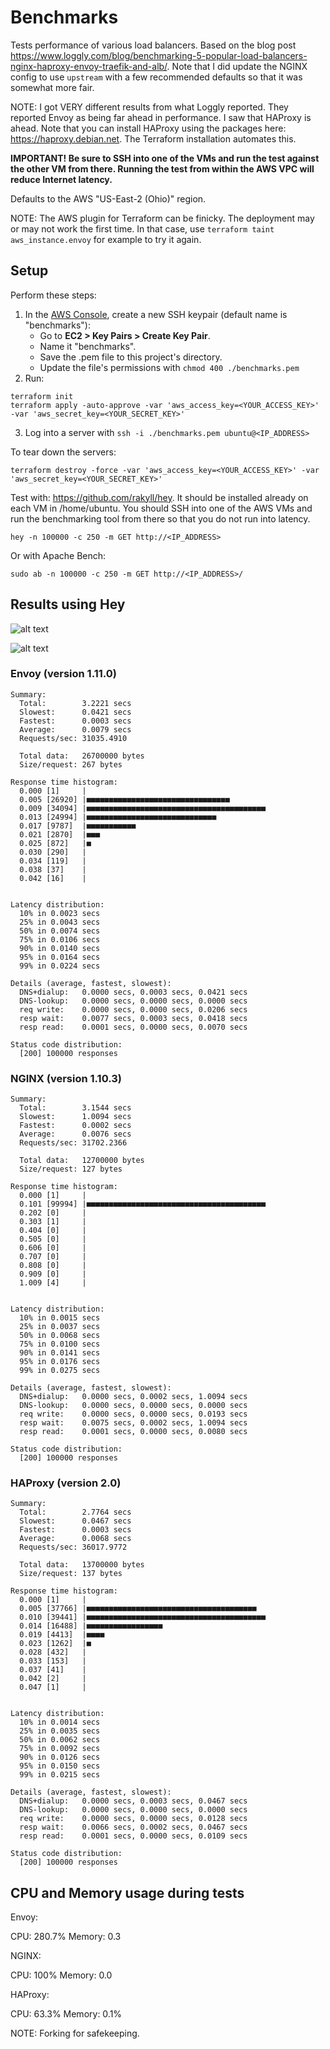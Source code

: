 # Benchmarks

Tests performance of various load balancers. Based on the blog post https://www.loggly.com/blog/benchmarking-5-popular-load-balancers-nginx-haproxy-envoy-traefik-and-alb/. Note that I did update the NGINX config to use `upstream` with a few recommended defaults so that it was somewhat more fair.

NOTE: I got VERY different results from what Loggly reported. They reported Envoy as being far ahead in performance. I saw that
HAProxy is ahead. Note that you can install HAProxy using the packages here: https://haproxy.debian.net. The Terraform installation automates this.

**IMPORTANT! Be sure to SSH into one of the VMs and run the test against the other VM from there. Running the test from within the AWS VPC will reduce Internet latency.**

Defaults to the AWS "US-East-2 (Ohio)" region.

NOTE: The AWS plugin for Terraform can be finicky. The deployment may or may not work the first time. In that case, 
use `terraform taint aws_instance.envoy` for example to try it again.

## Setup

Perform these steps:

1. In the [AWS Console](https://console.aws.amazon.com), create a new SSH keypair (default name is "benchmarks"):
    * Go to __EC2 > Key Pairs > Create Key Pair__.
    * Name it "benchmarks".
    * Save the .pem file to this project's directory.
    * Update the file's permissions with `chmod 400 ./benchmarks.pem`
2. Run:
```
terraform init
terraform apply -auto-approve -var 'aws_access_key=<YOUR_ACCESS_KEY>' -var 'aws_secret_key=<YOUR_SECRET_KEY>'
```
3. Log into a server with `ssh -i ./benchmarks.pem ubuntu@<IP_ADDRESS>`

To tear down the servers:

```
terraform destroy -force -var 'aws_access_key=<YOUR_ACCESS_KEY>' -var 'aws_secret_key=<YOUR_SECRET_KEY>'
```

Test with: https://github.com/rakyll/hey. It should be installed already on each VM in /home/ubuntu. You should SSH into one of the AWS VMs and run the benchmarking tool from there so that you do not run into latency.

```
hey -n 100000 -c 250 -m GET http://<IP_ADDRESS>
```

Or with Apache Bench:

```
sudo ab -n 100000 -c 250 -m GET http://<IP_ADDRESS>/
```

## Results using Hey

![alt text](images/req_sec.png "Requests per second")

![alt text](images/latency.png "Latency")

### Envoy (version 1.11.0)

```
Summary:
  Total:        3.2221 secs
  Slowest:      0.0421 secs
  Fastest:      0.0003 secs
  Average:      0.0079 secs
  Requests/sec: 31035.4910
  
  Total data:   26700000 bytes
  Size/request: 267 bytes

Response time histogram:
  0.000 [1]     |
  0.005 [26920] |■■■■■■■■■■■■■■■■■■■■■■■■■■■■■■■■
  0.009 [34094] |■■■■■■■■■■■■■■■■■■■■■■■■■■■■■■■■■■■■■■■■
  0.013 [24994] |■■■■■■■■■■■■■■■■■■■■■■■■■■■■■
  0.017 [9787]  |■■■■■■■■■■■
  0.021 [2870]  |■■■
  0.025 [872]   |■
  0.030 [290]   |
  0.034 [119]   |
  0.038 [37]    |
  0.042 [16]    |


Latency distribution:
  10% in 0.0023 secs
  25% in 0.0043 secs
  50% in 0.0074 secs
  75% in 0.0106 secs
  90% in 0.0140 secs
  95% in 0.0164 secs
  99% in 0.0224 secs

Details (average, fastest, slowest):
  DNS+dialup:   0.0000 secs, 0.0003 secs, 0.0421 secs
  DNS-lookup:   0.0000 secs, 0.0000 secs, 0.0000 secs
  req write:    0.0000 secs, 0.0000 secs, 0.0206 secs
  resp wait:    0.0077 secs, 0.0003 secs, 0.0418 secs
  resp read:    0.0001 secs, 0.0000 secs, 0.0070 secs

Status code distribution:
  [200] 100000 responses
```

### NGINX (version 1.10.3)

```
Summary:
  Total:        3.1544 secs
  Slowest:      1.0094 secs
  Fastest:      0.0002 secs
  Average:      0.0076 secs
  Requests/sec: 31702.2366
  
  Total data:   12700000 bytes
  Size/request: 127 bytes

Response time histogram:
  0.000 [1]     |
  0.101 [99994] |■■■■■■■■■■■■■■■■■■■■■■■■■■■■■■■■■■■■■■■■
  0.202 [0]     |
  0.303 [1]     |
  0.404 [0]     |
  0.505 [0]     |
  0.606 [0]     |
  0.707 [0]     |
  0.808 [0]     |
  0.909 [0]     |
  1.009 [4]     |


Latency distribution:
  10% in 0.0015 secs
  25% in 0.0037 secs
  50% in 0.0068 secs
  75% in 0.0100 secs
  90% in 0.0141 secs
  95% in 0.0176 secs
  99% in 0.0275 secs

Details (average, fastest, slowest):
  DNS+dialup:   0.0000 secs, 0.0002 secs, 1.0094 secs
  DNS-lookup:   0.0000 secs, 0.0000 secs, 0.0000 secs
  req write:    0.0000 secs, 0.0000 secs, 0.0193 secs
  resp wait:    0.0075 secs, 0.0002 secs, 1.0094 secs
  resp read:    0.0001 secs, 0.0000 secs, 0.0080 secs

Status code distribution:
  [200] 100000 responses
```

### HAProxy (version 2.0)

```
Summary:
  Total:        2.7764 secs
  Slowest:      0.0467 secs
  Fastest:      0.0003 secs
  Average:      0.0068 secs
  Requests/sec: 36017.9772
  
  Total data:   13700000 bytes
  Size/request: 137 bytes

Response time histogram:
  0.000 [1]     |
  0.005 [37766] |■■■■■■■■■■■■■■■■■■■■■■■■■■■■■■■■■■■■■■
  0.010 [39441] |■■■■■■■■■■■■■■■■■■■■■■■■■■■■■■■■■■■■■■■■
  0.014 [16488] |■■■■■■■■■■■■■■■■■
  0.019 [4413]  |■■■■
  0.023 [1262]  |■
  0.028 [432]   |
  0.033 [153]   |
  0.037 [41]    |
  0.042 [2]     |
  0.047 [1]     |


Latency distribution:
  10% in 0.0014 secs
  25% in 0.0035 secs
  50% in 0.0062 secs
  75% in 0.0092 secs
  90% in 0.0126 secs
  95% in 0.0150 secs
  99% in 0.0215 secs

Details (average, fastest, slowest):
  DNS+dialup:   0.0000 secs, 0.0003 secs, 0.0467 secs
  DNS-lookup:   0.0000 secs, 0.0000 secs, 0.0000 secs
  req write:    0.0000 secs, 0.0000 secs, 0.0128 secs
  resp wait:    0.0066 secs, 0.0002 secs, 0.0467 secs
  resp read:    0.0001 secs, 0.0000 secs, 0.0109 secs

Status code distribution:
  [200] 100000 responses
```

## CPU and Memory usage during tests

Envoy:

CPU: 280.7%
Memory: 0.3

NGINX:

CPU: 100%
Memory: 0.0

HAProxy:

CPU: 63.3%
Memory: 0.1%



NOTE: Forking for safekeeping.
